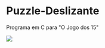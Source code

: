 # Puzzle-Deslizante
Programa em C para "O Jogo dos 15"

<img src=”https://github.com/ThiagOliveira26/Puzzle-Deslizante/blob/master/Projeto1.JPG”>
